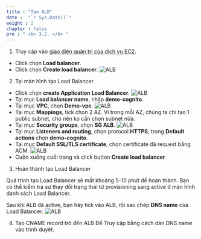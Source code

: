 ```yaml
---
title : "Tạo ALB"
date :  "`r Sys.Date()`" 
weight : 2
chapter : false
pre : " <b> 3.2. </b> "
---
```


1. Truy cập vào [giao diện quản trị của dịch vụ EC2](https://console.aws.amazon.com/ec2/v2/home).
  + Click chọn **Load balancer**.
  + Click chọn **Create load balancer**.
![ALB](/images/3.alb/005-alb.png)

2. Tại màn hình tạo Load Balancer
  + Click chọn **create Application Load Balancer**.
![ALB](/images/3.alb/006-alb.png)
  + Tại mục **Load balancer name**, nhập **demo-cognito**.
  + Tại mục **VPC**, chọn **Demo-vpc**.
![ALB](/images/3.alb/007-alb.png)
  + Tại mục **Mappings**, tick chọn 2 AZ. Vì trong mỗi AZ, chúng ta chỉ tạo 1 public subnet, cho nên ko cần chọn subnet nữa.
  + Tại mục **Security groups**, chọn **SG ALB**.
![ALB](/images/3.alb/008-alb.png)
  + Tại mục **Listeners and routing**, chọn protocol **HTTPS**, trong **Default actions** chọn **demo-cognito**.
  + Tại mục **Default SSL/TLS certificate**, chọn certificate đã request bằng ACM.
![ALB](/images/3.alb/009-alb.png)
  + Cuộn xuống cuối trang và click button **Create load balancer**

3. Hoàn thành tạo Load Balancer

Quá trình tạo Load Balancer sẽ mất khoảng 5-10 phút để hoàn thành. Bạn có thể kiểm tra sự thay đổi trạng thái từ provisioning sang active ở màn hình danh sách Load Balancer.

Sau khi ALB đã active, bạn hãy tick vào ALB, rồi sao chép **DNS name** của Load Balancer.
![ALB](/images/3.alb/010-alb.png)

4. Tạo CNAME record trỏ đến ALB
Để
Truy cập bằng cách dán DNS name vào trình duyệt. 

